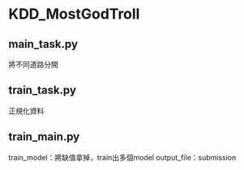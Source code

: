 # KDD_MostGodTroll
## main_task.py
將不同道路分開

## train_task.py
正規化資料

## train_main.py
train_model：將缺值拿掉，train出多個model
output_file：submission
